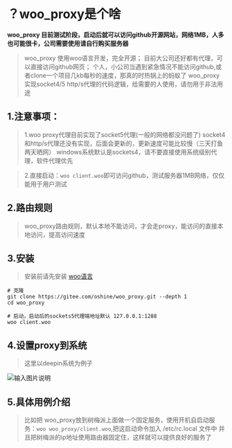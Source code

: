 # ？woo_proxy是个啥
**woo_proxy 目前测试阶段，启动后就可以访问github开源网站，网络1MB，人多也可能很卡，公司需要使用请自行购买服务器**
>woo_proxy 使用woo语言开发，完全开源；
>目前大公司还好都有代理，可以直接访问github网页；
>个人，小公司当遇到紧急情况不能访问github,或者clone一个项目几kb每秒的速度，那真的时热锅上的蚂蚁了
>woo_proxy实现socket4/5 http/s代理的代码逻辑，给需要的人使用，请勿用于非法用途

## 1.注意事项：
>1.woo proxy代理目前实现了socket5代理(一般的网络都没问题了)
socket4和http/s代理还没有实现，后面会更新的，更新速度可能比较慢（三天打鱼两天晒网）
windows系统默认是sockets4，请不要直接使用系统级别代理，软件代理优先

>2.直接启动：`woo client.woo`即可访问github，测试服务器1MB网络，仅仅能用于用户测试

## 2.路由规则
>woo_proxy路由规则，默认本地不能访问，才会走proxy，能访问的直接本地访问，提高访问速度

## 3.安装
>安装前请先安装 [woo语言](https://www.kancloud.cn/oshine/passerbyab/2121071)
```woo|lua
# 克隆
git clone https://gitee.com/oshine/woo_proxy.git --depth 1
cd woo_proxy

# 启动，启动后的sockets5代理端地址默认 127.0.0.1:1288
woo client.woo
```
## 4.设置proxy到系统
>这里以deepin系统为例子

![输入图片说明](https://gitee.com/oshine/woo_proxy/raw/master/deepin-set-proxy.png "在这里输入图片标题")

## 5.具体用例介绍
>比如把 woo_proxy放到树梅派上面做一个固定服务，使用开机自启动服务：`woo woo_proxy/client.woo`,把这启动命令加入 /etc/rc.local 文件中
>并且把树梅派的ip地址使用路由器固定住，这样就可以提供良好的服务了